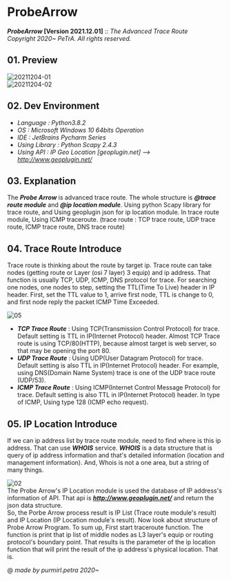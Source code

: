 ProbeArrow
========================
**_ProbeArrow_ [Version 2021.12.01]** :: _The Advanced Trace Route_   
_Copyright 2020~ PeTrA. All rights reserved._   
## 01. Preview
![20211204-01](https://user-images.githubusercontent.com/33143731/144705674-caeff627-ea91-4726-8a2b-636ffd2d8210.PNG)   
![20211204-02](https://user-images.githubusercontent.com/33143731/144705693-3ed3f109-438d-4213-8e9c-f9f6965384f4.PNG)   
## 02. Dev Environment
* _Language : Python3.8.2_   
* _OS : Microsoft Windows 10 64bits Operation_   
* _IDE : JetBrains Pycharm Series_   
* _Using Library : Python Scapy 2.4.3_   
* _Using API : IP Geo Location [geoplugin.net] --> http://www.geoplugin.net/_
## 03. Explanation
The **_Probe Arrow_** is advanced trace route. The whole structure is **_@trace route module_** and **_@ip location module_**. Using python Scapy library for trace route, and Using geoplugin json for ip location module. In trace route module, Using ICMP traceroute. (trace route : TCP trace route, UDP trace route, ICMP trace route, DNS trace route)   
## 04. Trace Route Introduce
Trace route is thinking about the route by target ip. Trace route can take nodes (getting route or Layer (osi 7 layer) 3 equip) and ip address. That function is usually TCP, UDP, ICMP, DNS protocol for trace. For searching one nodes, one nodes to step, setting the TTL(Time To Live) header in IP header. First, set the TTL value to 1, arrive first node, TTL is change to 0, and first node reply the packet ICMP Time Exceeded.   
   
![05](https://user-images.githubusercontent.com/33143731/117476238-ead9d900-af97-11eb-913e-481c4a70990b.png)  
* **_TCP Trace Route_** : Using TCP(Transmission Control Protocol) for trace. Default setting is TTL in IP(Internet Protocol) header. Almost TCP Trace route is using TCP/80(HTTP), because almost target is web server, so that may be opening the port 80.   
* **_UDP Trace Route_** : Using UDP(User Datagram Protocol) for trace. Default setting is also TTL in IP(Internet Protocol) header. For example, using DNS(Domain Name System) trace is one of the UDP trace route (UDP/53).   
* **_ICMP Trace Route_** : Using ICMP(Internet Control Message Protocol) for trace. Default setting is also TTL in IP(Internet Protocol) header. In type of ICMP, Using type 128 (ICMP echo request).   
## 05. IP Location Introduce
If we can ip address list by trace route module, need to find where is this ip address. That can use **_WHOIS_** service. **_WHOIS_** is a data structure that is query of ip address information and that's detailed information (location and management information). And, Whois is not a one area, but a string of many things.   
   
![02](https://user-images.githubusercontent.com/33143731/107150742-ae9bda00-69a2-11eb-9437-0b4756c05f5d.png)   
The Probe Arrow's IP Location module is used the database of IP address's information of API. That api is **_http://www.geoplugin.net/_** and return the json data structure.   
So, the Porbe Arrow process result is IP List (Trace route module's result) and IP Location (IP Location module's result). Now look about structure of Probe Arrow Program. To sum up, First start traceroute function. The function is print that ip list of middle nodes as L3 layer's equip or routing protocol's boundary point. That results is the parameter of the ip location function that will print the result of the ip address's physical location. That is.   
   
@ _made by purmirl.petra 2020~_
